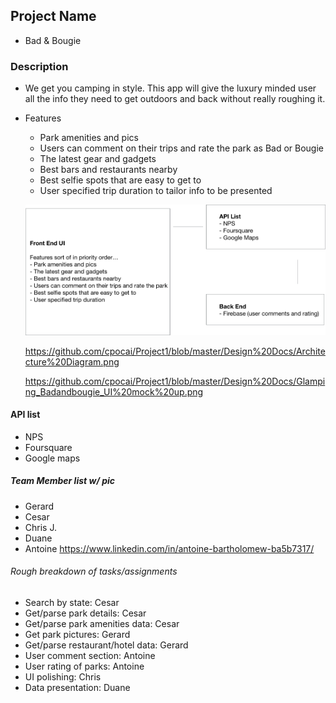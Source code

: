 ## Project Name
* Bad & Bougie

### Description
* We get you camping in style. This app will give the luxury minded user all the info they need to get outdoors and back without really roughing it.
* Features
  * Park amenities and pics
  * Users can comment on their trips and rate the park as Bad or Bougie
  * The latest gear and gadgets
  * Best bars and restaurants nearby
  * Best selfie spots that are easy to get to
  * User specified trip duration to tailor info to be presented
  
  ![](Design%20Docs/Architecture%20Diagram.png)
  
  https://github.com/cpocai/Project1/blob/master/Design%20Docs/Architecture%20Diagram.png
  
  
  https://github.com/cpocai/Project1/blob/master/Design%20Docs/Glamping_Badandbougie_UI%20mock%20up.png

#### API list
* NPS
* Foursquare
* Google maps

##### Team Member list w/ pic
* Gerard
* Cesar
* Chris J.
* Duane
* Antoine https://www.linkedin.com/in/antoine-bartholomew-ba5b7317/

###### Rough breakdown of tasks/assignments
* Search by state: Cesar
* Get/parse park details: Cesar
* Get/parse park amenities data: Cesar
* Get park pictures: Gerard
* Get/parse restaurant/hotel data: Gerard
* User comment section: Antoine
* User rating of parks: Antoine
* UI polishing: Chris
* Data presentation: Duane
